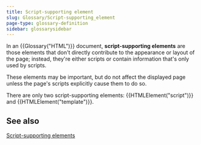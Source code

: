 ```yaml
---
title: Script-supporting element
slug: Glossary/Script-supporting_element
page-type: glossary-definition
sidebar: glossarysidebar
---
```



In an {{Glossary("HTML")}} document, **script-supporting elements** are those elements that don't directly contribute to the appearance or layout of the page; instead, they're either scripts or contain information that's only used by scripts.

These elements may be important, but do not affect the displayed page unless the page's scripts explicitly cause them to do so.

There are only two script-supporting elements: {{HTMLElement("script")}} and {{HTMLElement("template")}}.

## See also

[Script-supporting elements](/en-US/docs/Web/HTML/Content_categories#script-supporting_elements)

